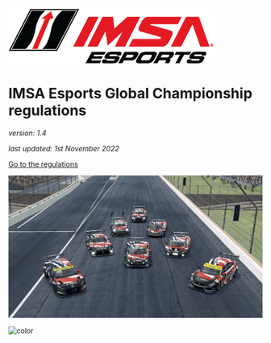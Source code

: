 ![logo](_images/league-logo.png ':size=400')

# IMSA Esports Global Championship regulations
*version: 1.4*

*last updated: 1st November 2022*

[Go to the regulations](#introduction)

<!-- background image -->
![](_images/coverImage.png)

![color](#cc292b)
